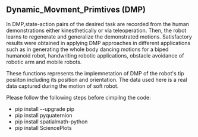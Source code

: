 ## Dynamic_Movment_Primtives (DMP)
In DMP,state-action pairs of the desired task are recorded from the human demonstrations either kinesthetically or via teleoperation. Then, the robot learns to regenerate and generalize the demonstrated motions. Satisfactory results were obtained in applying DMP approaches in different applications such as in generating the whole body dancing motions for a biped humanoid robot, handwriting robotic applications, obstacle avoidance of robotic arm and mobile robots.

These functions represents the implemnetation of DMP of the robot's tip posiiton including its position and orientation. The data used here is a real data captured during the motion of soft robot.

Please follow the following steps before cimpilng the code:
* pip install --upgrade pip
* pip install pyquaternion
* pip install spatialmath-python
* pip install SciencePlots
